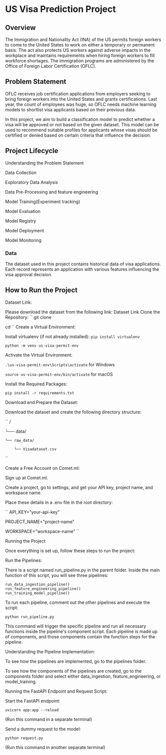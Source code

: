 # US Visa Prediction Project
## Overview
The Immigration and Nationality Act (INA) of the US permits foreign workers to come to the United States to work on either a temporary or permanent basis. The act also protects US workers against adverse impacts in the workplace and maintains requirements when hiring foreign workers to fill workforce shortages. The immigration programs are administered by the Office of Foreign Labor Certification (OFLC).

## Problem Statement
OFLC receives job certification applications from employers seeking to bring foreign workers into the United States and grants certifications. Last year, the count of employees was huge, so OFLC needs machine learning models to shortlist visa applicants based on their previous data.

In this project, we aim to build a classification model to predict whether a visa will be approved or not based on the given dataset. This model can be used to recommend suitable profiles for applicants whose visas should be certified or denied based on certain criteria that influence the decision.

## Project Lifecycle
Understanding the Problem Statement

Data Collection

Exploratory Data Analysis

Data Pre-Processing and feature engineering

Model Training(Experiment tracking)

Model Evaluation

Model Registry

Model Deployment

Model Monitoring

### Data

The dataset used in this project contains historical data of visa applications. Each record represents an application with various features influencing the visa approval decision.

## How to Run the Project

Dataset Link:

Please download the dataset from the following link: Dataset Link
Clone the Repository:
``
git clone <repository-url>

cd <repository-directory>
``
Create a Virtual Environment:

Install virtualenv (if not already installed):
``
pip install virtualenv
``

``
python -m venv us-visa-permit-env
``

Activate the Virtual Environment:

``
.\us-visa-permit-env\Scripts\activate
``
for Windows

``
source us-visa-permit-env/bin/activate
``
for macOS

Install the Required Packages:

``
pip install -r requirements.txt
``

Download and Prepare the Dataset:

Download the dataset and create the following directory structure:

``
<repository-directory>/

└── data/

    └── raw_data/

        └── Visadataset.csv
``

Create a Free Account on Comet.ml:

Sign up at Comet.ml.

Create a project, go to settings, and get your API key, project name, and workspace name.

Place these details in a .env file in the root directory:

``
API_KEY="your-api-key"

PROJECT_NAME="project-name"

WORKSPACE="workspace-name"
``


Running the Project

Once everything is set up, follow these steps to run the project:

Run the Pipelines:

There is a script named run_pipeline.py in the parent folder. Inside the main function of this script, you will see three pipelines:

```
run_data_ingestion_pipeline()
run_feature_engineering_pipeline()
run_training_model_pipeline()
```

To run each pipeline, comment out the other pipelines and execute the script:

```
python run_pipeline.py
```

This command will trigger the specific pipeline and run all necessary functions inside the pipeline's component script. Each pipeline is made up of components, and those components contain the function steps for the pipeline.

Understanding the Pipeline Implementation:

To see how the pipelines are implemented, go to the pipelines folder.

To see how the components of the pipelines are created, go to the components folder and select either data_ingestion, feature_engineering, or model_training.

Running the FastAPI Endpoint and Request Script:

Start the FastAPI endpoint:

```
uvicorn app:app --reload
```
(Run this command in a separate terminal)

Send a dummy request to the model:

```
python request.py
```

(Run this command in another separate terminal)





